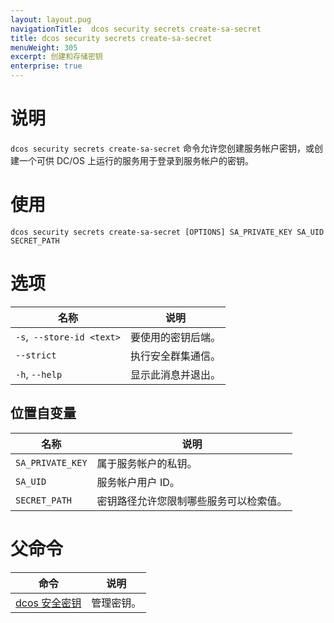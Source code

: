 ```yaml
---
layout: layout.pug
navigationTitle:  dcos security secrets create-sa-secret
title: dcos security secrets create-sa-secret
menuWeight: 305
excerpt: 创建和存储密钥
enterprise: true
---
```


# 说明

`dcos security secrets create-sa-secret` 命令允许您创建服务帐户密钥，或创建一个可供 DC/OS 上运行的服务用于登录到服务帐户的密钥。

# 使用

```
dcos security secrets create-sa-secret [OPTIONS] SA_PRIVATE_KEY SA_UID SECRET_PATH
```

# 选项

| 名称 | 说明 |
|---------|-------------|
| `-s`,` --store-id <text>` | 要使用的密钥后端。|
| `--strict ` | 执行安全群集通信。|
| `-h`, `--help` | 显示此消息并退出。|

## 位置自变量

| 名称 | 说明 |
|---------|-------------|
| `SA_PRIVATE_KEY` | 属于服务帐户的私钥。 |
| `SA_UID` | 服务帐户用户 ID。 |
| `SECRET_PATH` | 密钥路径允许您限制哪些服务可以检索值。 |

# 父命令

| 命令 | 说明 |
|---------|-------------|
| [dcos 安全密钥](/cn/1.12/cli/command-reference/dcos-security/dcos-security-secrets/) | 管理密钥。 |